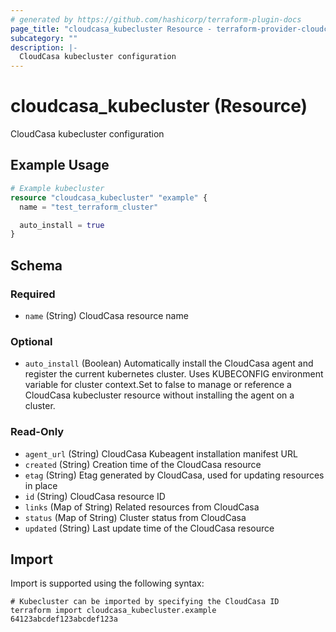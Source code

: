 ```yaml
---
# generated by https://github.com/hashicorp/terraform-plugin-docs
page_title: "cloudcasa_kubecluster Resource - terraform-provider-cloudcasa"
subcategory: ""
description: |-
  CloudCasa kubecluster configuration
---
```


# cloudcasa_kubecluster (Resource)

CloudCasa kubecluster configuration

## Example Usage

```terraform
# Example kubecluster
resource "cloudcasa_kubecluster" "example" {
  name = "test_terraform_cluster"

  auto_install = true
}
```

<!-- schema generated by tfplugindocs -->
## Schema

### Required

- `name` (String) CloudCasa resource name

### Optional

- `auto_install` (Boolean) Automatically install the CloudCasa agent and register the current kubernetes cluster. Uses KUBECONFIG environment variable for cluster context.Set to false to manage or reference a CloudCasa kubecluster resource without installing the agent on a cluster.

### Read-Only

- `agent_url` (String) CloudCasa Kubeagent installation manifest URL
- `created` (String) Creation time of the CloudCasa resource
- `etag` (String) Etag generated by CloudCasa, used for updating resources in place
- `id` (String) CloudCasa resource ID
- `links` (Map of String) Related resources from CloudCasa
- `status` (Map of String) Cluster status from CloudCasa
- `updated` (String) Last update time of the CloudCasa resource

## Import

Import is supported using the following syntax:

```shell
# Kubecluster can be imported by specifying the CloudCasa ID
terraform import cloudcasa_kubecluster.example 64123abcdef123abcdef123a
```
